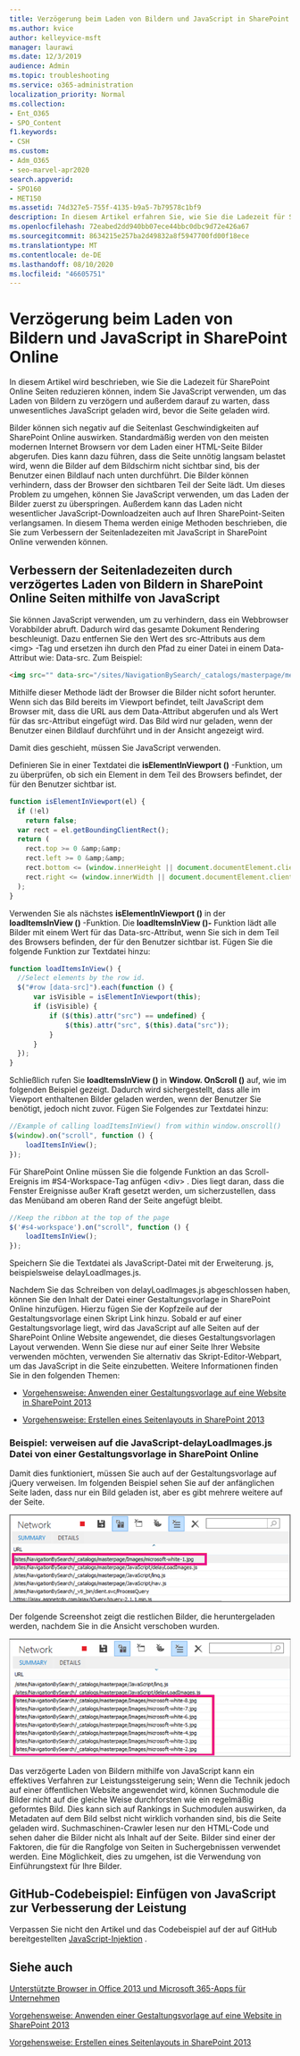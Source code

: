 ```yaml
---
title: Verzögerung beim Laden von Bildern und JavaScript in SharePoint Online
ms.author: kvice
author: kelleyvice-msft
manager: laurawi
ms.date: 12/3/2019
audience: Admin
ms.topic: troubleshooting
ms.service: o365-administration
localization_priority: Normal
ms.collection:
- Ent_O365
- SPO_Content
f1.keywords:
- CSH
ms.custom:
- Adm_O365
- seo-marvel-apr2020
search.appverid:
- SPO160
- MET150
ms.assetid: 74d327e5-755f-4135-b9a5-7b79578c1bf9
description: In diesem Artikel erfahren Sie, wie Sie die Ladezeit für SharePoint Online Seiten reduzieren können, indem Sie JavaScript zum verzögern des Ladens von Bildern und nicht-essentiellen JavaScript verwenden.
ms.openlocfilehash: 72eabed2dd940bb07ece44bbc0dbc9d72e426a67
ms.sourcegitcommit: 8634215e257ba2d49832a8f5947700fd00f18ece
ms.translationtype: MT
ms.contentlocale: de-DE
ms.lasthandoff: 08/10/2020
ms.locfileid: "46605751"
---
```

# <a name="delay-loading-images-and-javascript-in-sharepoint-online"></a>Verzögerung beim Laden von Bildern und JavaScript in SharePoint Online

In diesem Artikel wird beschrieben, wie Sie die Ladezeit für SharePoint Online Seiten reduzieren können, indem Sie JavaScript verwenden, um das Laden von Bildern zu verzögern und außerdem darauf zu warten, dass unwesentliches JavaScript geladen wird, bevor die Seite geladen wird.
  
Bilder können sich negativ auf die Seitenlast Geschwindigkeiten auf SharePoint Online auswirken. Standardmäßig werden von den meisten modernen Internet Browsern vor dem Laden einer HTML-Seite Bilder abgerufen. Dies kann dazu führen, dass die Seite unnötig langsam belastet wird, wenn die Bilder auf dem Bildschirm nicht sichtbar sind, bis der Benutzer einen Bildlauf nach unten durchführt. Die Bilder können verhindern, dass der Browser den sichtbaren Teil der Seite lädt. Um dieses Problem zu umgehen, können Sie JavaScript verwenden, um das Laden der Bilder zuerst zu überspringen. Außerdem kann das Laden nicht wesentlicher JavaScript-Downloadzeiten auch auf Ihren SharePoint-Seiten verlangsamen. In diesem Thema werden einige Methoden beschrieben, die Sie zum Verbessern der Seitenladezeiten mit JavaScript in SharePoint Online verwenden können.
  
## <a name="improve-page-load-times-by-delaying-image-loading-in-sharepoint-online-pages-by-using-javascript"></a>Verbessern der Seitenladezeiten durch verzögertes Laden von Bildern in SharePoint Online Seiten mithilfe von JavaScript

Sie können JavaScript verwenden, um zu verhindern, dass ein Webbrowser Vorabbilder abruft. Dadurch wird das gesamte Dokument Rendering beschleunigt. Dazu entfernen Sie den Wert des src-Attributs aus dem \<img\> -Tag und ersetzen ihn durch den Pfad zu einer Datei in einem Data-Attribut wie: Data-src. Zum Beispiel:
  
```html
<img src="" data-src="/sites/NavigationBySearch/_catalogs/masterpage/media/microsoft-white-8.jpg" />
```

Mithilfe dieser Methode lädt der Browser die Bilder nicht sofort herunter. Wenn sich das Bild bereits im Viewport befindet, teilt JavaScript dem Browser mit, dass die URL aus dem Data-Attribut abgerufen und als Wert für das src-Attribut eingefügt wird. Das Bild wird nur geladen, wenn der Benutzer einen Bildlauf durchführt und in der Ansicht angezeigt wird.
  
Damit dies geschieht, müssen Sie JavaScript verwenden.
  
Definieren Sie in einer Textdatei die **isElementInViewport ()** -Funktion, um zu überprüfen, ob sich ein Element in dem Teil des Browsers befindet, der für den Benutzer sichtbar ist.
  
```javascript
function isElementInViewport(el) {
  if (!el)
    return false;
  var rect = el.getBoundingClientRect();
  return (
    rect.top >= 0 &amp;&amp;
    rect.left >= 0 &amp;&amp;
    rect.bottom <= (window.innerHeight || document.documentElement.clientHeight) &amp;&amp;
    rect.right <= (window.innerWidth || document.documentElement.clientWidth)
  );
}
```

Verwenden Sie als nächstes **isElementInViewport ()** in der **loadItemsInView ()** -Funktion. Die **loadItemsInView ()-** Funktion lädt alle Bilder mit einem Wert für das Data-src-Attribut, wenn Sie sich in dem Teil des Browsers befinden, der für den Benutzer sichtbar ist. Fügen Sie die folgende Funktion zur Textdatei hinzu:
  
```javascript
function loadItemsInView() {
  //Select elements by the row id.
  $("#row [data-src]").each(function () {
      var isVisible = isElementInViewport(this);
      if (isVisible) {
          if ($(this).attr("src") == undefined) {
              $(this).attr("src", $(this).data("src"));
          }
      }
  });
}
```

Schließlich rufen Sie **loadItemsInView ()** in **Window. OnScroll ()** auf, wie im folgenden Beispiel gezeigt. Dadurch wird sichergestellt, dass alle im Viewport enthaltenen Bilder geladen werden, wenn der Benutzer Sie benötigt, jedoch nicht zuvor. Fügen Sie Folgendes zur Textdatei hinzu:
  
```javascript
//Example of calling loadItemsInView() from within window.onscroll()
$(window).on("scroll", function () {
    loadItemsInView();
});

```

Für SharePoint Online müssen Sie die folgende Funktion an das Scroll-Ereignis im #S4-Workspace-Tag anfügen \<div\> . Dies liegt daran, dass die Fenster Ereignisse außer Kraft gesetzt werden, um sicherzustellen, dass das Menüband am oberen Rand der Seite angefügt bleibt.
  
```javascript
//Keep the ribbon at the top of the page
$('#s4-workspace').on("scroll", function () {
    loadItemsInView();
});
```

Speichern Sie die Textdatei als JavaScript-Datei mit der Erweiterung. js, beispielsweise delayLoadImages.js.
  
Nachdem Sie das Schreiben von delayLoadImages.js abgeschlossen haben, können Sie den Inhalt der Datei einer Gestaltungsvorlage in SharePoint Online hinzufügen. Hierzu fügen Sie der Kopfzeile auf der Gestaltungsvorlage einen Skript Link hinzu. Sobald er auf einer Gestaltungsvorlage liegt, wird das JavaScript auf alle Seiten auf der SharePoint Online Website angewendet, die dieses Gestaltungsvorlagen Layout verwenden. Wenn Sie diese nur auf einer Seite Ihrer Website verwenden möchten, verwenden Sie alternativ das Skript-Editor-Webpart, um das JavaScript in die Seite einzubetten. Weitere Informationen finden Sie in den folgenden Themen:
  
- [Vorgehensweise: Anwenden einer Gestaltungsvorlage auf eine Website in SharePoint 2013](https://go.microsoft.com/fwlink/p/?LinkId=525627)

- [Vorgehensweise: Erstellen eines Seitenlayouts in SharePoint 2013](https://go.microsoft.com/fwlink/p/?LinkId=525628)

### <a name="example-referencing-the-javascript-delayloadimagesjs-file-from-a-master-page-in-sharepoint-online"></a>Beispiel: verweisen auf die JavaScript-delayLoadImages.js Datei von einer Gestaltungsvorlage in SharePoint Online
  
Damit dies funktioniert, müssen Sie auch auf der Gestaltungsvorlage auf jQuery verweisen. Im folgenden Beispiel sehen Sie auf der anfänglichen Seite laden, dass nur ein Bild geladen ist, aber es gibt mehrere weitere auf der Seite.
  
![Screenshot mit einem auf der Seite geladenen Bild](media/3d177ddb-67e5-43a7-b327-c9f9566ca937.png)
  
Der folgende Screenshot zeigt die restlichen Bilder, die heruntergeladen werden, nachdem Sie in die Ansicht verschoben wurden.
  
![Screenshot mit mehreren auf der Seite geladenen Bildern](media/95eb2b14-f6a1-4eac-a5cb-96097e49514c.png)
  
Das verzögerte Laden von Bildern mithilfe von JavaScript kann ein effektives Verfahren zur Leistungssteigerung sein; Wenn die Technik jedoch auf einer öffentlichen Website angewendet wird, können Suchmodule die Bilder nicht auf die gleiche Weise durchforsten wie ein regelmäßig geformtes Bild. Dies kann sich auf Rankings in Suchmodulen auswirken, da Metadaten auf dem Bild selbst nicht wirklich vorhanden sind, bis die Seite geladen wird. Suchmaschinen-Crawler lesen nur den HTML-Code und sehen daher die Bilder nicht als Inhalt auf der Seite. Bilder sind einer der Faktoren, die für die Rangfolge von Seiten in Suchergebnissen verwendet werden. Eine Möglichkeit, dies zu umgehen, ist die Verwendung von Einführungstext für Ihre Bilder.
  
## <a name="github-code-sample-injecting-javascript-to-improve-performance"></a>GitHub-Codebeispiel: Einfügen von JavaScript zur Verbesserung der Leistung

Verpassen Sie nicht den Artikel und das Codebeispiel auf der auf GitHub bereitgestellten [JavaScript-Injektion](https://go.microsoft.com/fwlink/p/?LinkId=524759) .
  
## <a name="see-also"></a>Siehe auch

[Unterstützte Browser in Office 2013 und Microsoft 365-Apps für Unternehmen](https://support.office.com/article/57342811-0dc4-4316-b773-20082ced8a82)
  
[Vorgehensweise: Anwenden einer Gestaltungsvorlage auf eine Website in SharePoint 2013](https://go.microsoft.com/fwlink/p/?LinkId=525627)
  
[Vorgehensweise: Erstellen eines Seitenlayouts in SharePoint 2013](https://go.microsoft.com/fwlink/p/?LinkId=525628)
